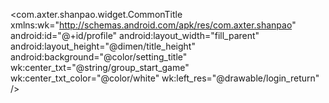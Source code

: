 <com.axter.shanpao.widget.CommonTitle
    xmlns:wk="http://schemas.android.com/apk/res/com.axter.shanpao"
    android:id="@+id/profile"
    android:layout_width="fill_parent"
    android:layout_height="@dimen/title_height"
    android:background="@color/setting_title"
    wk:center_txt="@string/group_start_game"
    wk:center_txt_color="@color/white"
    wk:left_res="@drawable/login_return" />